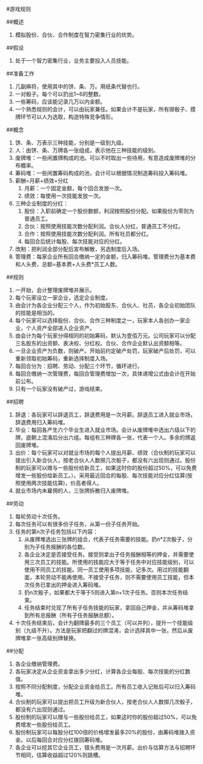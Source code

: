 #游戏规则

##概述
1. 模拟股份、合伙、合作制度在智力密集行业的优势。

##假设
1. 处于一个智力密集行业，业务主要投入人员技能。

##准备工作
1. 几副麻将，使用其中的饼、条、万。用纸条代替也行。
1. 一对骰子。每个可以扔出1~6的整数。
1. 一些筹码，应该能记录几万以内金额。
1. 一个熟悉规则的会计，可以由玩家兼任。如果会计不是玩家，所有掷骰子、摸牌环节可以人为选取，构造特殊竞争情形。

##概念
1. 饼、条、万表示三种技能，分别是一级到九级。
1. 人：由饼、条、万牌各一张组成，表示他在三种技能的级别。
1. 废牌堆：一些闲置牌构成的池。可以不时取出一些待用，有意造成废牌堆的分布概率。
1. 筹码堆：一些闲置筹码构成的池，会计可以根据情况制造筹码投入筹码堆。
1. 薪酬=月薪+绩效+分红
	1. 月薪：一个固定金额，每个回合发放一次。
	1. 绩效：每使用一次技能发放一次。
1. 三种企业制度的分红：
	1. 股份：入职前确定一个股份数额，利润按照股份分配。如果股份为零则为普通员工。
	1. 合伙：按照使用技能次数分配利润。合伙人分红，普通员工不分红。
	1. 合作：按照使用技能次数分配利润。所有社员都分红。
	1. 每回合后统计每股、每次技能对应的分红。
1. 改制：把利润全部分配后宣布解散，另选制度后入场。
1. 管理费：每家企业所有回合缴纳一定的金额，归入筹码堆。管理费分为基本费和人头费，总额=基本费+人头费*员工人数。

##规则
1. 一开始，会计整理废牌堆并展示。
1. 每个玩家设立一家企业，选定企业制度。
1. 由会计为各企业分配三个人，作为初始股东、合伙人、社员，各企业初始团队的技能是相当的。
1. 每个玩家可以选择股份、合伙、合作三种制度之一，玩家本人各创办一家企业，个人资产全部进入企业资产。
1. 由会计为每个玩家分得相同的初始筹码，默认为壹佰万元。公司玩家可以分配三名股东的出资额、表决权、分红权。合伙、合作企业默认出资额相等。
1. 一旦企业资产为负数，则破产。开始前约定破产处罚，玩家破产后处罚，可以重新领取初始筹码，重新选择制度入场。
1. 每回合分为：招聘、劳动、分配三个环节，循环进行。
1. 每回合缴纳一次管理费，每回合管理费增加一次，具体递增公式由会计在开始前公布。
1. 只有一个玩家没有破产过，游戏结束。

##招聘
1. 辞退：各玩家可以辞退员工，辞退费用是一次月薪。辞退员工进入就业市场，辞退费用归入筹码堆。
1. 毕业：每回各产生六个毕业生进入就业市场。会计从废牌堆中选出六级以下的牌，底朝上混淆后分出六组。每组有三种牌各一张，代表一个人。多余的牌返回废牌堆。
1. 出价：每个玩家可以对就业市场的每个人提出月薪、绩效（合伙制的玩家可以提出引入新合伙人，按老合伙人人数掷几次骰子，都没有六出现则通过。股份制的玩家可以赠与一些股份给新员工，如果这时你的股份超过50%，可以免费增发一些股份给新员工。）。采用最近回合的每股、每次技能对应分红估算(按照使用两次技能估算)，价高者得人。
1. 就业市场内未雇佣的人，三张牌拆散归入废牌堆。

##劳动
1. 每轮劳动十次任务。
1. 每次任务可以有很多份子任务，从第一份子任务开始。
1. 任务的第n次子任务包括以下内容：
	1. 从废牌堆选出三张牌的组合，代表子任务需要的技能。扔n*2次骰子，分别为子任务报酬的各位数。
	1. 各企业决定是否接受任务。接受则拿出子任务报酬相等的押金，并需要使用三次员工的技能。所使用的技能应大于等于任务中对应技能级别，可以使用不同员工的技能。同一员工使用多项技能，记多次。用过的技能翻面，本轮劳动不能再使用。不接受子任务，则不需要使用员工技能，但本次任务已拿出的押金进入筹码堆。
	1. 扔n次骰子，如果都大于等于5则进入第n+1次子任务。否则本次任务结束。
	1. 任务结束时兑现了所有子任务技能的玩家，拿回自己押金，并从筹码堆拿到所有总报酬（所有子任务报酬总额）。
1. 十次任务结束后，会计为翻牌最多的三个员工（可以并列），提升一个技能级别（九级不升）。方法是玩家把翻过的牌混淆，会计选择其中一张，然后从废牌堆拿一张高级别牌替换。

##分配
1. 各企业缴纳管理费。
1. 各玩家决定从企业资金拿出多少分红，计算各企业每股、每次技能的分红数值。
1. 按照不同分配制度，分配企业资金给员工。所有员工收入记账后可以归入筹码堆。
1. 合伙制的玩家可以提出把员工升级为新合伙人，按老合伙人人数掷几次骰子，都没有六出现则通过。
1. 股份制的玩家可以赠与一些股份给员工，如果这时你的股份超过50%，可以免费增发一些股份给员工。
1. 股份制玩家可以每股分红100倍的价格增发最多20%的股份，由筹码堆拨入资金。以后每回合对应分红拨回筹码堆。
1. 各企业可以挖其它企业员工，猎头费用是一次月薪。出价与估算方法与招聘环节相同，估算收益超过120%则跳槽。

